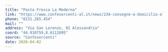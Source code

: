 ```yaml
---
title: "Pasta Fresca La Moderna"
link: "https://www.confesercenti-al.it/news/234-consegne-a-domicilio-alessandria-lista-aggiornata-al-26-marzo.html"
phone: "0131.265.454"
mail: ""
address: "Via San Lorenzo, 92 Alessandria"
coord: "44.910759,8.6112095"
source: "Confesercenti"
date: 2020-04-02
---
```



